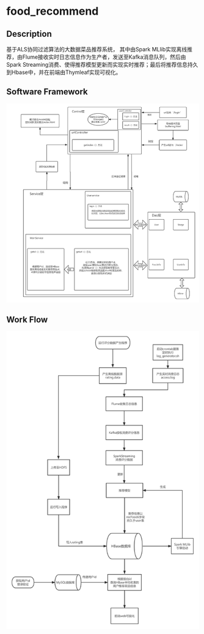 # food_recommend

## Description
基于ALS协同过滤算法的大数据菜品推荐系统，
其中由Spark MLlib实现离线推荐，由Flume接收实时日志信息作为生产者，发送至Kafka消息队列，然后由Spark Streaming消费、使得推荐模型更新而实现实时推荐；最后将推荐信息持久到Hbase中，并在前端由Thymleaf实现可视化。

## Software  Framework

![](./framework.png)



## **Work Flow**

![](./service.png)

#### 
